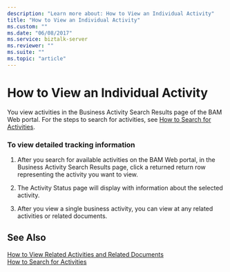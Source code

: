 ```yaml
---
description: "Learn more about: How to View an Individual Activity"
title: "How to View an Individual Activity"
ms.custom: ""
ms.date: "06/08/2017"
ms.service: biztalk-server
ms.reviewer: ""
ms.suite: ""
ms.topic: "article"
---
```

# How to View an Individual Activity
You view activities in the Business Activity Search Results page of the BAM Web portal. For the steps to search for activities, see [How to Search for Activities](../core/how-to-search-for-activities.md).  
  
### To view detailed tracking information  
  
1.  After you search for available activities on the BAM Web portal, in the Business Activity Search Results page, click a returned return row representing the activity you want to view.  
  
2.  The Activity Status page will display with information about the selected activity.  
  
3.  After you view a single business activity, you can view at any related activities or related documents.  
  
## See Also  
 [How to View Related Activities and Related Documents](../core/how-to-view-related-activities-and-related-documents.md)   
 [How to Search for Activities](../core/how-to-search-for-activities.md)
